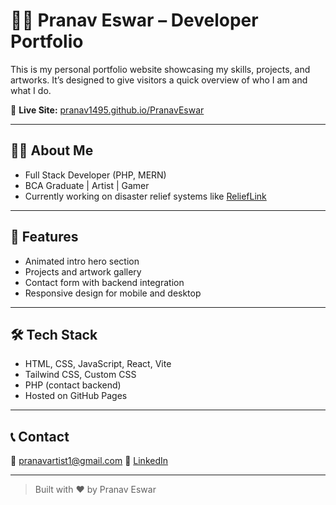 # 👨‍💻 Pranav Eswar – Developer Portfolio

This is my personal portfolio website showcasing my skills, projects, and artworks. It’s designed to give visitors a quick overview of who I am and what I do.

🔗 **Live Site:** [pranav1495.github.io/PranavEswar](https://pranav1495.github.io/PranavEswar)

---

## 🧑‍💼 About Me

- Full Stack Developer (PHP, MERN)
- BCA Graduate | Artist | Gamer
- Currently working on disaster relief systems like [ReliefLink](https://github.com/pranav1495/relieflink)

---

## 🚀 Features

- Animated intro hero section  
- Projects and artwork gallery  
- Contact form with backend integration  
- Responsive design for mobile and desktop

---

## 🛠️ Tech Stack

- HTML, CSS, JavaScript, React, Vite
- Tailwind CSS, Custom CSS
- PHP (contact backend)
- Hosted on GitHub Pages

---

## 📞 Contact

📧 pranavartist1@gmail.com
🔗 [LinkedIn](https://www.linkedin.com/in/k-pranav-eswar1/)

---

> Built with ❤️ by Pranav Eswar

